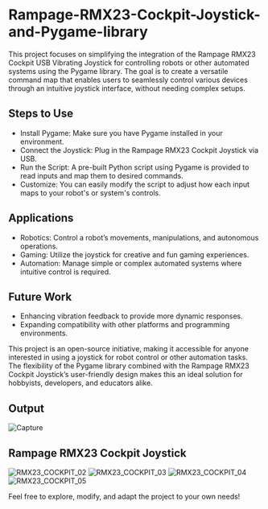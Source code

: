 # Rampage-RMX23-Cockpit-Joystick-and-Pygame-library

This project focuses on simplifying the integration of the Rampage RMX23 Cockpit USB Vibrating Joystick for controlling robots or other automated systems using the Pygame library. The goal is to create a versatile command map that enables users to seamlessly control various devices through an intuitive joystick interface, without needing complex setups.

## Steps to Use

- Install Pygame: Make sure you have Pygame installed in your environment.
- Connect the Joystick: Plug in the Rampage RMX23 Cockpit Joystick via USB.
- Run the Script: A pre-built Python script using Pygame is provided to read inputs and map them to desired commands.
- Customize: You can easily modify the script to adjust how each input maps to your robot's or system's controls.

## Applications
- Robotics: Control a robot’s movements, manipulations, and autonomous operations.
- Gaming: Utilize the joystick for creative and fun gaming experiences.
- Automation: Manage simple or complex automated systems where intuitive control is required.
## Future Work
- Enhancing vibration feedback to provide more dynamic responses.
- Expanding compatibility with other platforms and programming environments.

This project is an open-source initiative, making it accessible for anyone interested in using a joystick for robot control or other automation tasks. The flexibility of the Pygame library combined with the Rampage RMX23 Cockpit Joystick’s user-friendly design makes this an ideal solution for hobbyists, developers, and educators alike.

## Output
![Capture](https://github.com/user-attachments/assets/87c89194-bdee-452b-9f6f-8fbc79e8412f)

## Rampage RMX23 Cockpit Joystick
![RMX23_COCKPIT_02](https://github.com/user-attachments/assets/f55442e2-43e3-4047-88f0-8739485bf525)
![RMX23_COCKPIT_03](https://github.com/user-attachments/assets/0a807d8b-d4c8-46e3-82b8-a9be6ab9490d)
![RMX23_COCKPIT_04](https://github.com/user-attachments/assets/ee1024fe-fa4e-47bf-ad55-98dbbe66d96e)
![RMX23_COCKPIT_05](https://github.com/user-attachments/assets/45d2b011-9dd5-4c73-9f08-13881bda6a48)

Feel free to explore, modify, and adapt the project to your own needs!
